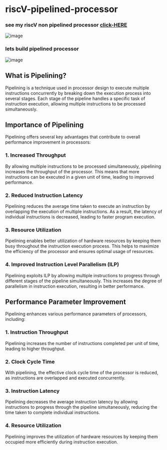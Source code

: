 # riscV-pipelined-processor
### see my riscV non pipelined processor [click-HERE](https://github.com/CroosJJSE/RISC_V_NON-pipelined-processor)
![image](https://github.com/CroosJJSE/riscV-pipelined-processor/assets/141708783/a25ae238-8410-4eb8-b69e-eba80acf3241)

### lets build pipelined processor
![image](https://github.com/CroosJJSE/riscV-pipelined-processor/assets/141708783/e531fc16-0f0d-47e1-887d-bc5997be6f40)

## What is Pipelining?

Pipelining is a technique used in processor design to execute multiple instructions concurrently by breaking down the execution process into several stages. Each stage of the pipeline handles a specific task of instruction execution, allowing multiple instructions to be processed simultaneously.

## Importance of Pipelining

Pipelining offers several key advantages that contribute to overall performance improvement in processors:

### 1. Increased Throughput

By allowing multiple instructions to be processed simultaneously, pipelining increases the throughput of the processor. This means that more instructions can be executed in a given unit of time, leading to improved performance.

### 2. Reduced Instruction Latency

Pipelining reduces the average time taken to execute an instruction by overlapping the execution of multiple instructions. As a result, the latency of individual instructions is decreased, leading to faster program execution.

### 3. Resource Utilization

Pipelining enables better utilization of hardware resources by keeping them busy throughout the instruction execution process. This helps to maximize the efficiency of the processor and ensures optimal usage of resources.

### 4. Improved Instruction Level Parallelism (ILP)

Pipelining exploits ILP by allowing multiple instructions to progress through different stages of the pipeline simultaneously. This increases the degree of parallelism in instruction execution, resulting in better performance.

## Performance Parameter Improvement

Pipelining enhances various performance parameters of processors, including:

### 1. Instruction Throughput

Pipelining increases the number of instructions completed per unit of time, leading to higher throughput.

### 2. Clock Cycle Time

With pipelining, the effective clock cycle time of the processor is reduced, as instructions are overlapped and executed concurrently.

### 3. Instruction Latency

Pipelining decreases the average instruction latency by allowing instructions to progress through the pipeline simultaneously, reducing the time taken to complete individual instructions.

### 4. Resource Utilization

Pipelining improves the utilization of hardware resources by keeping them occupied more efficiently during instruction execution.



